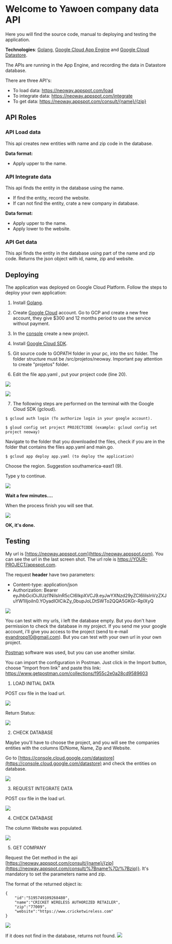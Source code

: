 # Welcome to Yawoen company data API

Here you will find the source code, manual to deploying and testing the application.

**Technologies**: [Golang](https://golang.org/), [Google Cloud App Engine](https://cloud.google.com/appengine/) and [Google Cloud Datastore](https://cloud.google.com/datastore/).

The APIs are running in the App Engine, and recording the data in Datastore database.

There are three API's:

 - To load data: https://neoway.appspot.com/load
 - To integrate data: https://neoway.appspot.com/integrate
 - To get data: https://neoway.appspot.com/consult/{name}/{zip}

## API Roles

### API Load data
This api creates new entities with name and zip code in the database.

**Data format:**
- Apply upper to the name.


### API Integrate data
This api finds the entity in the database using the name.
- If find the entity, record the website.
- If can not find the entity, crate a new company in database.

**Data format:**
- Apply upper to the name.
- Apply lower to the website.

### API Get data
This api finds the entity in the database using part of the name and zip code. 
Returns the json object with id, name, zip and website. 

## Deploying

The application was deployed on Google Cloud Platform. Follow the steps to deploy your own application:

1) Install [Golang](https://golang.org/doc/install).

2) Create [Google Cloud](http://cloud.google.com) account. Go to GCP and create a new free account, they give $300 and 12 months period to use the service without payment.
    
3) In the [console](https://console.cloud.google.com) create a new project.

4) Install [Google Cloud SDK](https://cloud.google.com/sdk/docs/quickstarts).

5) Git source code to GOPATH folder in your pc, into the src folder. The folder structure must be /src/projetos/neoway. Important pay attention to create "projetos" folder.

6) Edit the file app.yaml , put your project code (line 20). 

**![](https://lh4.googleusercontent.com/LgjfPdhwgagCIIoFRlS1lq_sbo81luvyVbljjHn2XaAr0-fVgDdwfKxehXzYLzefZ2if2M59NUGzWNREz-fHtm1wGRTg4Lph2wxaOTD58IHIjNRsmF_SK5Ddga7VXyrcusUr5ap1)**

**![](https://lh5.googleusercontent.com/qCbpYJId1dShaL-XMizSgaMoYBPFPqkziKwIRtplfwapMHjBJ9RUPG6-OQg_Ee8KB2823QTG3Hi5bO5DOC-qN9dAVLfJPgCP_uCgAsVI4kvAo_oeZ5vH0_6AYAcUfGPqWkOg-ASb)**

7) The following steps are performed on the terminal with the Google Cloud SDK (gcloud).
```
$ gcloud auth login (To authorize login in your google account).
````
```	
$ gloud config set project PROJECTCODE (example: gcloud config set project neoway)
```	
Navigate to the folder that you downloaded the files, check if you are in the folder that contains the files app.yaml and main.go.
```	
$ gcloud app deploy app.yaml (to deploy the application)
```
 	
Choose the region. Suggestion southamerica-east1 (9).
 
Type y to continue.

![](https://lh3.googleusercontent.com/qOtwhrQJvsqHOv_tePvgWoevrTMbYOKNB8d5jdy11c7keDUhzllY8IbxnjoXMsR0d9-arYqsWBTvvg9BikDXImT-4n0n7GwQuBGkZCBx3yP-VErBffilvnFEgjQVQVaDUYWs1wQt)

**Wait a few minutes….**

When the process finish you will see that.

**![](https://lh4.googleusercontent.com/eksx70j_Mp1XDamOgfLrM3d9_-iLrI4N8M6H6lvxgDeqAMQcU5jrVwGmzRRElpXn5LvgIdnysZDjovDXoNsKejs5s90s-Velg2SpDAAKJTp7P5Z9UlwYeqv7JjpouyAkS0lDZKzr)**

**OK, it's done.**

## Testing
My url is [https://neoway.appspot.com](https://neoway.appspot.com). You can see the url in the last screen shot. The url role is [https://YOUR-PROJECT/appspot.com](https://your-project/appspot.com).

The request **header** have two parameters:

- Content-type: application/json
- Authorization: Bearer eyJhbGciOiJIUzI1NiIsInR5cCI6IkpXVCJ9.eyJwYXNzd29yZCI6IiIsInVzZXJuYW1lIjoiIn0.YOyadIOICikZy_0bupJoLDtSWTo2QQA5GKGr-RpIXyQ

**![](https://lh5.googleusercontent.com/y67oEisSkRhnanvUJzFwnxw7WxedE55YvKJEXxCnhE7xiZtqOFh0F-5Eb4fUprRbBB0O6TG4-waJvUmrRazgy4W5RGYLq1W2KNaqO8TKM2MKlEdADGan3Nd3_lF1_1lzX6Q_QM-B)**

You can test with my urls, i left the database empty. But you don't have permission to check the database in my project. If you send me your google account, i'll give you access to the project (send to e-mail evandropp10@gmail.com).
But you can test with your own url in your own project.

[Postman](https://www.getpostman.com/) software was used, but you can use another similar.

You can import the configuration in Postman. Just click in the Import button, choose "Import from link" and paste this link: https://www.getpostman.com/collections/f955c2e0a28cd9589603

1.  LOAD INITIAL DATA

POST csv file in the load url.

**![](https://lh6.googleusercontent.com/58JxFib61jcsqfQ7aY3ndSGRq8WxOSUGIHfVPVE9en4MECWUnUkTNgq2b3g4fvwCKR76VbTvCerJ3mjgvUtYqgC3U1tY818Q6JtWgfkJOSEcOxZiMTj7TC8DOghX2pBazUfU58xX)**

Return Status:

![](https://lh4.googleusercontent.com/XRAwdmRm2XJ23dzLZXo8zn9vias0N1BL81YTbDkNGSuBBMdPMERV7xMy5LfNIHAFgfUzyrndKhPO4Ti61MhBdoC1YUXnSKFny-oTLdDJZ2QwrbfMWhw7YIPXN31m1U3qZaN5nYFs)

2) CHECK DATABASE

Maybe you'll have to choose the project, and you will see the companies entities with the columns ID/Nome, Name, Zip and Website.

Go to [https://console.cloud.google.com/datastore](https://console.cloud.google.com/datastore) and check the entities on database.

![](https://lh6.googleusercontent.com/rhfQ6WJ6L58NkyybemOaCxl8O07C9GdycPdLFbh0SpjtBjrEzpxk7BaI3bxQ98Qc0VDmpl75AdRGWPpVI6q2n0RnIKmZGtjEJeARsWQGpv0Cm0fhkUK8bq5Z-IUki7NL-YE6PGeY)

3) REQUEST INTEGRATE DATA

POST csv file in the load url.

![](https://lh4.googleusercontent.com/kjzXoRmhsiXtgd5DUMeeoMg0p5ESaJuS-7QoCR5UQyfNYn3mPxPUXRqrvUbrNOWh8odp5JUOqjhEKZAVxlqKBS1ff4QBRBC1nhtsvyWOdgU61YIGrG2R97bPCuT1QXDWdRg0mLl2)

4) CHECK DATABASE

The column Website was populated.

**![](https://lh3.googleusercontent.com/9XIRJNMDQaG9qZpUe3XagzjKiJfGwS-Kd8ABSMGLCjMdqzoMyxLqs6UYUvxFEqvACDpM8mHZVHzkNeW6-C8hgIyHAr5peJcbE1GEqRcbbYbpGAlvK63c3wsQxXph0GJJ-JseshCw)**

5) GET COMPANY

Request the Get method in the api [https://neoway.appspot.com/consult/{name}/{zip](https://neoway.appspot.com/consult/%7Bname%7D/%7Bzip)}. It's mandatory to set the parameters name and zip.

The format of the returned object is:
```
{
	"id":"5195749109268480",
	"name":"CRICKET WIRELESS AUTHORIZED RETAILER",
	"zip":"77009",
	"website":"https://www.cricketwireless.com"	
}
```

**![](https://lh3.googleusercontent.com/uHDWdmxUXagyVwClrBdtB1m3cVRNVhjbnKfci5tybm_Je4tMWRKa4DIw7eqobolDvMXmK0zgVT0YI8L3hXa8392NEL82c_9SV8nN7YE1lrdsXo-nj_Yn5ruQ2d0Od0R5l2weVszr)**

If it does not find in the database, returns not found.
**![](https://lh5.googleusercontent.com/NEPHcvLNxrH10eT1jezOA1hd2Xp7usybe_7X4MMKAPQpUBXfZg26wnWJFdslj59zxWzGjrKDlEf3tbDXsdpXxUkQ4Oe5FLLb_RATwkhptqHws2eUL1GVkSJjGKrO6egZQa6Qs_Cs)**

<!--stackedit_data:
eyJoaXN0b3J5IjpbLTgxMjAzNzc1OV19
-->